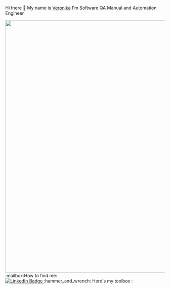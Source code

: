 Hi there 👋 My  name is [Veronika](https://www.linkedin.com/in/veronikasikoeva/) I'm Software QA Manual and Automation Engineer


<img src="https://user-images.githubusercontent.com/118790874/204936475-59bb73ce-49a8-44c4-9d9c-7b1f9f8cf96e.gif" width="800">
 :mailbox:How to find me:<div id="badges"> <a href="https://www.linkedin.com/in/veronikasikoeva/">
  <img src="https://img.shields.io/badge/LinkedIn-blue?style=for-the-badge&logo=linkedin&logoColor=white" alt="LinkedIn Badge"/> </a>
 :hammer_and_wrench: Here's my toolbox : 
